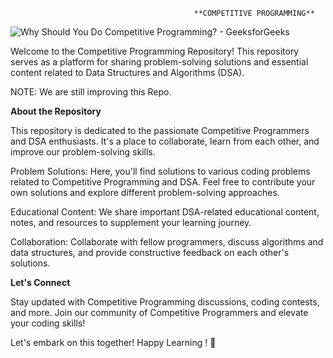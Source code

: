                                              **COMPETITIVE PROGRAMMING**

![Why Should You Do Competitive Programming? - GeeksforGeeks](Aspose.Words.3835d836-6a0f-4242-8f8d-ed812a0881c6.001.png)

Welcome to the Competitive Programming Repository! This repository serves as a platform for sharing problem-solving solutions and essential content related to Data Structures and Algorithms (DSA).

NOTE: We are still improving this Repo.

**About the Repository**

This repository is dedicated to the passionate Competitive Programmers and DSA enthusiasts. It's a place to collaborate, learn from each other, and improve our problem-solving skills.

Problem Solutions: Here, you'll find solutions to various coding problems related to Competitive Programming and DSA. Feel free to contribute your own solutions and explore different problem-solving approaches.

Educational Content: We share important DSA-related educational content, notes, and resources to supplement your learning journey.

Collaboration: Collaborate with fellow programmers, discuss algorithms and data structures, and provide constructive feedback on each other's solutions.

**Let's Connect**

Stay updated with Competitive Programming discussions, coding contests, and more. Join our community of Competitive Programmers and elevate your coding skills! 

Let's embark on this together! Happy Learning ! 💚

